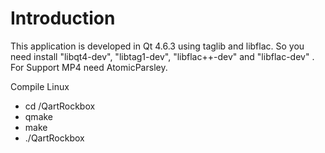 # Introduction #

This application is developed in Qt 4.6.3 using taglib and libflac. So you need install "libqt4-dev", "libtag1-dev", "libflac++-dev" and "libflac-dev"
. For Support MP4 need AtomicParsley.

Compile Linux
  * cd /QartRockbox
  * qmake
  * make
  * ./QartRockbox